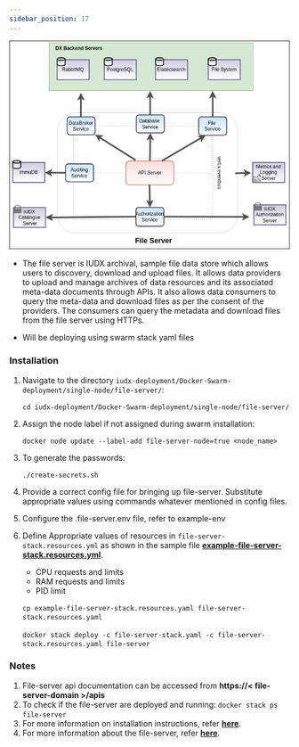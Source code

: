 ```yaml
---
sidebar_position: 17
---
```

<div style={{textAlign: 'center'}}>

![Architecture](../../../../resources/auth/file_server_overview.png)<br/>

</div>

+ The file server is IUDX archival, sample file data store which allows users to discovery, download and upload files. It allows data providers to upload and manage archives of data resources and its associated meta-data documents through APIs. It also allows data consumers to query the meta-data and download files as per the consent of the providers. The consumers can query the metadata and download files from the file server using HTTPs.


+ Will be deploying using swarm stack yaml files

### Installation

1. Navigate to the directory `iudx-deployment/Docker-Swarm-deployment/single-node/file-server/`:

    ```
    cd iudx-deployment/Docker-Swarm-deployment/single-node/file-server/
    ```

2. Assign the node label if not assigned during swarm installation:

    ```
    docker node update --label-add file-server-node=true <node_name>
    ```

3. To generate the passwords:

    ```
    ./create-secrets.sh
    ```

4. Provide a correct config file for bringing up file-server. Substitute appropriate values using commands whatever mentioned in config files.

5. Configure the .file-server.env file, refer to example-env

6. Define Appropriate values of resources in `file-server-stack.resources.yml` as shown in the sample file **[example-file-server-stack.resources.yml](https://github.com/datakaveri/iudx-deployment/blob/5.0.0/Docker-Swarm-deployment/single-node/file-server/example-file-server-stack.resources.yaml)**.

    + CPU requests and limits
    + RAM requests and limits
    + PID limit 
    

    
    ```
    cp example-file-server-stack.resources.yaml file-server-stack.resources.yaml

    docker stack deploy -c file-server-stack.yaml -c file-server-stack.resources.yaml file-server
    ```
### Notes

1. File-server api documentation can be accessed from **https://< file-server-domain >/apis**
2. To check if the file-server are deployed and running: `docker stack ps file-server`
3. For more information on installation instructions, refer **[here](https://github.com/datakaveri/iudx-deployment/tree/5.0.0/Docker-Swarm-deployment/single-node/file-server#install)**.
4. For more information about the file-server, refer **[here](https://github.com/datakaveri/iudx-file-server#iudx-file-server)**.
